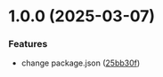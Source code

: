 # 1.0.0 (2025-03-07)


### Features

* change package.json ([25bb30f](https://github.com/JuliaMaffin123/git-extended/commit/25bb30f8f11a0d572b0a49089f0b9bee2fc065f1))



